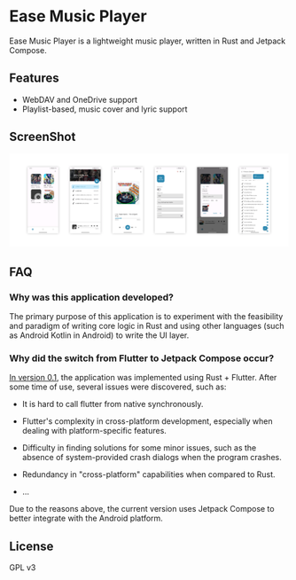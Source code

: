 # Ease Music Player

Ease Music Player is a lightweight music player, written in Rust and Jetpack Compose. 

Features
----

- WebDAV and OneDrive support  
- Playlist-based, music cover and lyric support  

ScreenShot
----

![screenshot](./screenshots/Screenshots.webp)

FAQ
----

### Why was this application developed?

The primary purpose of this application is to experiment with the feasibility and paradigm of writing core logic in Rust and using other languages (such as Android Kotlin in Android) to write the UI layer.


### Why did the switch from Flutter to Jetpack Compose occur?

[In version 0.1](https://github.com/hpp2334/ease-music-player/tree/feat/flutter), the application was implemented using Rust + Flutter. After some time of use, several issues were discovered, such as:

- It is hard to call flutter from native synchronously.

- Flutter's complexity in cross-platform development, especially when dealing with platform-specific features.

- Difficulty in finding solutions for some minor issues, such as the absence of system-provided crash dialogs when the program crashes.

- Redundancy in "cross-platform" capabilities when compared to Rust.

- ...

Due to the reasons above, the current version uses Jetpack Compose to better integrate with the Android platform.

License
----

GPL v3
